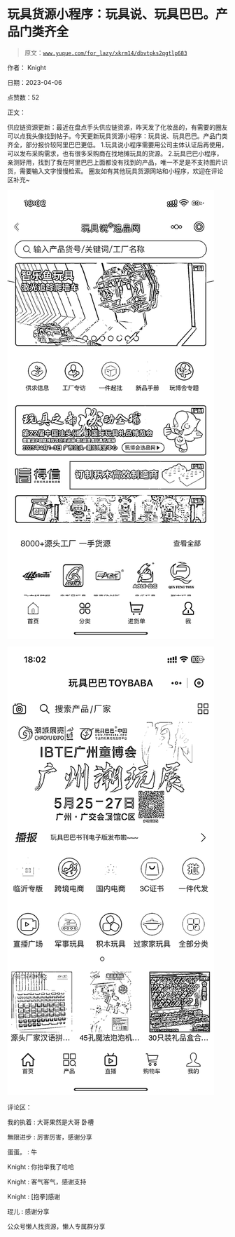 # 玩具货源小程序：玩具说、玩具巴巴。产品门类齐全

> 原文：[`www.yuque.com/for_lazy/xkrm14/dbvtpks2qgtlp683`](https://www.yuque.com/for_lazy/xkrm14/dbvtpks2qgtlp683)



作者： Knight



日期：2023-04-06



点赞数：52



正文：



供应链资源更新：最近在盘点手头供应链资源，昨天发了化妆品的，有需要的圈友可以点我头像找到帖子。今天更新玩具货源小程序：玩具说、玩具巴巴。产品门类齐全，部分报价较阿里巴巴更低。 1.玩具说小程序需要用公司主体认证后再使用，可以发布采购需求，也有很多采购商在找地摊玩具的货源。 2.玩具巴巴小程序，亲测好用，找到了我在阿里巴巴上面都没有找到的产品，唯一不足是不支持图片识货，需要输入文字慢慢检索。 圈友如有其他玩具货源网站和小程序，欢迎在评论区补充~



![](img/fc0333b8d623891ff731910c8fea3508.png)



![](img/e11915de871a78c636f6da6818a57472.png)



评论区：



我的执着 : 大哥果然是大哥 卧槽



無限进步 : 厉害厉害，感谢分享



蛋蛋。 : 牛



Knight : 你抬举我了哈哈



Knight : 客气客气，感谢支持



Knight : [抱拳]感谢



琨儿 : 感谢分享



公众号懒人找资源，懒人专属群分享

